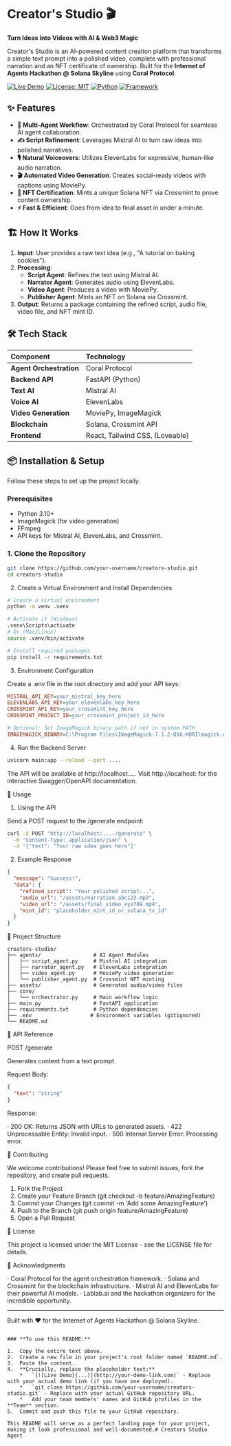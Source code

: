 # Creator's Studio 🎬

**Turn Ideas into Videos with AI & Web3 Magic**

Creator's Studio is an AI-powered content creation platform that transforms a simple text prompt into a polished video, complete with professional narration and an NFT certificate of ownership. Built for the **Internet of Agents Hackathon @ Solana Skyline** using **Coral Protocol**.

[![Live Demo](https://img.shields.io/badge/Demo-Live%20App-brightgreen)](http://your-demo-link.com)
[![License: MIT](https://img.shields.io/badge/License-MIT-yellow.svg)](https://opensource.org/licenses/MIT)
[![Python](https://img.shields.io/badge/Python-3.10%2B-blue)](https://www.python.org/)
[![Framework](https://img.shields.io/badge/Framework-FastAPI-red)](https://fastapi.tiangolo.com/)

## ✨ Features

- **🤖 Multi-Agent Workflow**: Orchestrated by Coral Protocol for seamless AI agent collaboration.
- **✍️ Script Refinement**: Leverages Mistral AI to turn raw ideas into polished narratives.
- **🎙️ Natural Voiceovers**: Utilizes ElevenLabs for expressive, human-like audio narration.
- **🎬 Automated Video Generation**: Creates social-ready videos with captions using MoviePy.
- **🔗 NFT Certification**: Mints a unique Solana NFT via Crossmint to prove content ownership.
- **⚡ Fast & Efficient**: Goes from idea to final asset in under a minute.

## 🏗️ How It Works

1.  **Input**: User provides a raw text idea (e.g., "A tutorial on baking cookies").
2.  **Processing**:
    - **Script Agent**: Refines the text using Mistral AI.
    - **Narrator Agent**: Generates audio using ElevenLabs.
    - **Video Agent**: Produces a video with MoviePy.
    - **Publisher Agent**: Mints an NFT on Solana via Crossmint.
3.  **Output**: Returns a package containing the refined script, audio file, video file, and NFT mint ID.

## 🛠️ Tech Stack

| Component | Technology |
| :--- | :--- |
| **Agent Orchestration** | Coral Protocol |
| **Backend API** | FastAPI (Python) |
| **Text AI** | Mistral AI |
| **Voice AI** | ElevenLabs |
| **Video Generation** | MoviePy, ImageMagick |
| **Blockchain** | Solana, Crossmint API |
| **Frontend** | React, Tailwind CSS,  (Loveable) |

## 📦 Installation & Setup

Follow these steps to set up the project locally.

### Prerequisites

- Python 3.10+
- ImageMagick (for video generation)
- FFmpeg
- API keys for Mistral AI, ElevenLabs, and Crossmint.

### 1. Clone the Repository

```bash
git clone https://github.com/your-username/creators-studio.git
cd creators-studio
```

2. Create a Virtual Environment and Install Dependencies

```bash
# Create a virtual environment
python -m venv .venv

# Activate it (Windows)
.venv\Scripts\activate
# Or (Mac/Linux)
source .venv/bin/activate

# Install required packages
pip install -r requirements.txt
```

3. Environment Configuration

Create a .env file in the root directory and add your API keys:

```ini
MISTRAL_API_KEY=your_mistral_key_here
ELEVENLABS_API_KEY=your_elevenlabs_key_here
CROSSMINT_API_KEY=your_crossmint_key_here
CROSSMINT_PROJECT_ID=your_crossmint_project_id_here

# Optional: Set ImageMagick binary path if not in system PATH
IMAGEMAGICK_BINARY=C:\Program Files\ImageMagick-7.1.2-Q16-HDRI\magick.exe
```

4. Run the Backend Server

```bash
uvicorn main:app --reload --port ....
```

The API will be available at http://localhost..... Visit http://localhost: for the interactive Swagger/OpenAPI documentation.

🚀 Usage

1. Using the API

Send a POST request to the /generate endpoint:

```bash
curl -X POST "http://localhost:..../generate" \
  -H "Content-Type: application/json" \
  -d '{"text": "Your raw idea goes here"}'
```

2. Example Response

```json
{
  "message": "Success!",
  "data": {
    "refined_script": "Your polished script...",
    "audio_url": "/assets/narration_abc123.mp3",
    "video_url": "/assets/final_video_xyz789.mp4",
    "mint_id": "placeholder_mint_id_or_solana_tx_id"
  }
}
```

📁 Project Structure

```
creators-studio/
├── agents/                 # AI Agent Modules
│   ├── script_agent.py     # Mistral AI integration
│   ├── narrator_agent.py   # ElevenLabs integration
│   ├── video_agent.py      # MoviePy video generation
│   └── publisher_agent.py  # Crossmint NFT minting
├── assets/                 # Generated audio/video files
├── core/
│   └── orchestrator.py     # Main workflow logic
├── main.py                 # FastAPI application
├── requirements.txt        # Python dependencies
├── .env                   # Environment variables (gitignored)
└── README.md
```

🌟 API Reference

POST /generate

Generates content from a text prompt.

Request Body:

```json
{
  "text": "string"
}
```

Response:

· 200 OK: Returns JSON with URLs to generated assets.
· 422 Unprocessable Entity: Invalid input.
· 500 Internal Server Error: Processing error.

🤝 Contributing

We welcome contributions! Please feel free to submit issues, fork the repository, and create pull requests.

1. Fork the Project
2. Create your Feature Branch (git checkout -b feature/AmazingFeature)
3. Commit your Changes (git commit -m 'Add some AmazingFeature')
4. Push to the Branch (git push origin feature/AmazingFeature)
5. Open a Pull Request

📄 License

This project is licensed under the MIT License - see the LICENSE file for details.

🙏 Acknowledgments

· Coral Protocol for the agent orchestration framework.
· Solana and Crossmint for the blockchain infrastructure.
· Mistral AI and ElevenLabs for their powerful AI models.
· Lablab.ai and the hackathon organizers for the incredible opportunity.

---

Built with ❤️ for the Internet of Agents Hackathon @ Solana Skyline.

```

### **To use this README:**

1.  Copy the entire text above.
2.  Create a new file in your project's root folder named `README.md`.
3.  Paste the content.
4.  **Crucially, replace the placeholder text:**
    *   `[![Live Demo](...)](http://your-demo-link.com)` - Replace with your actual demo link (if you have one deployed).
    *   `git clone https://github.com/your-username/creators-studio.git` - Replace with your actual GitHub repository URL.
    *   Add your team members' names and GitHub profiles in the **Team** section.
5.  Commit and push this file to your GitHub repository.

This README will serve as a perfect landing page for your project, making it look professional and well-documented.# Creators Studio Agent
